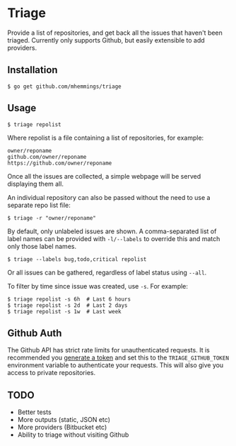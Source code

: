 # Triage

Provide a list of repositories, and get back all the issues that haven't been triaged. Currently only supports Github, but easily extensible to add providers.

## Installation

```console
$ go get github.com/mhemmings/triage
```

## Usage

```console
$ triage repolist
```

Where repolist is a file containing a list of repositories, for example:

```
owner/reponame
github.com/owner/reponame
https://github.com/owner/reponame
```

Once all the issues are collected, a simple webpage will be served displaying them all.

An individual repository can also be passed without the need to use a separate repo list file:

```console
$ triage -r "owner/reponame"
```

By default, only unlabeled issues are shown. A comma-separated list of label names can be provided with `-l/--labels` to override this and match only those label names.


```console
$ triage --labels bug,todo,critical repolist
```

Or all issues can be gathered, regardless of label status using `--all`.

To filter by time since issue was created, use `-s`. For example:
```
$ triage repolist -s 6h  # Last 6 hours
$ triage repolist -s 2d  # Last 2 days
$ triage repolist -s 1w  # Last week
```

## Github Auth

The Github API has strict rate limits for unauthenticated requests. It is recommended you [generate a token](https://help.github.com/articles/creating-a-personal-access-token-for-the-command-line/) and set this to the `TRIAGE_GITHUB_TOKEN` environment variable to authenticate your requests. This will also give you access to private repositories.

## TODO

- Better tests
- More outputs (static, JSON etc)
- More providers (Bitbucket etc)
- Ability to triage without visiting Github
